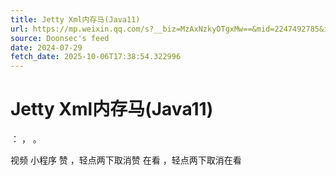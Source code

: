 ```yaml
---
title: Jetty Xml内存马(Java11)
url: https://mp.weixin.qq.com/s?__biz=MzAxNzkyOTgxMw==&mid=2247492785&idx=1&sn=7ee0724114c1a544e6ccbd275dca01fb
source: Doonsec's feed
date: 2024-07-29
fetch_date: 2025-10-06T17:38:54.322996
---
```


# Jetty Xml内存马(Java11)

：
，
。

视频
小程序
赞
，轻点两下取消赞
在看
，轻点两下取消在看